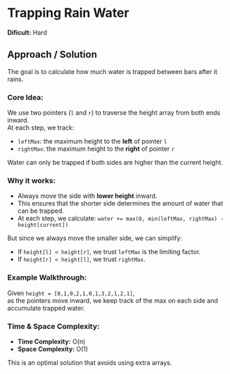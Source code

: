 # Trapping Rain Water

**Dificult:** Hard

## Approach / Solution

The goal is to calculate how much water is trapped between bars after it rains.

### Core Idea:
We use two pointers (`l` and `r`) to traverse the height array from both ends inward.  
At each step, we track:
- `leftMax`: the maximum height to the **left** of pointer `l`
- `rightMax`: the maximum height to the **right** of pointer `r`

Water can only be trapped if both sides are higher than the current height.

### Why it works:
- Always move the side with **lower height** inward.
- This ensures that the shorter side determines the amount of water that can be trapped.
- At each step, we calculate:
  `water += max(0, min(leftMax, rightMax) - height[current])`

But since we always move the smaller side, we can simplify:
- If `height[l] < height[r]`, we trust `leftMax` is the limiting factor.
- If `height[r] < height[l]`, we trust `rightMax`.

### Example Walkthrough:
Given `height = [0,1,0,2,1,0,1,3,2,1,2,1]`,  
as the pointers move inward, we keep track of the max on each side and accumulate trapped water.

### Time & Space Complexity:
- **Time Complexity:** O(n)  
- **Space Complexity:** O(1)

This is an optimal solution that avoids using extra arrays.
